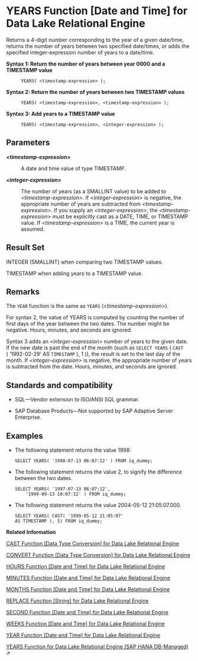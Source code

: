 <!-- loioa5926bf484f210159b3980226202882f -->

# YEARS Function \[Date and Time\] for Data Lake Relational Engine

Returns a 4-digit number corresponding to the year of a given date/time, returns the number of years between two specified date/times, or adds the specified integer-expression number of years to a date/time.




<dl>
<dt><b>

Syntax 1: Return the number of years between year 0000 and a TIMESTAMP value

</b></dt>
<dd>

```
YEARS( <timestamp-expression> );
```



</dd><dt><b>

Syntax 2: Return the number of years between two TIMESTAMP values

</b></dt>
<dd>

```
YEARS( <timestamp-expression>, <timestamp-expression> );
```



</dd><dt><b>

Syntax 3: Add years to a TIMESTAMP value

</b></dt>
<dd>

```
YEARS( <timestamp-expression>, <integer-expression> );
```



</dd>
</dl>



<a name="loioa5926bf484f210159b3980226202882f__YEARS_parm1"/>

## Parameters


<dl>
<dt><b>

*<timestamp-expression\>* 

</b></dt>
<dd>

A date and time value of type TIMESTAMP.



</dd><dt><b>

*<integer-expression\>*

</b></dt>
<dd>

The number of years \(as a SMALLINT value\) to be added to *<timestamp-expression\>*. If *<integer-expression\>* is negative, the appropriate number of years are subtracted from *<timestamp-expression\>*. If you supply an *<integer-expression\>*, the *<timestamp-expression\>* must be explicitly cast as a DATE, TIME, or TIMESTAMP value. If *<timestamp-expression\>* is a TIME, the current year is assumed.



</dd>
</dl>



<a name="loioa5926bf484f210159b3980226202882f__YEARS_returs1"/>

## Result Set

INTEGER \(SMALLINT\) when comparing two TIMESTAMP values.

TIMESTAMP when adding years to a TIMESTAMP value.



<a name="loioa5926bf484f210159b3980226202882f__YEARS_remarks1"/>

## Remarks

The `YEAR` function is the same as `YEARS` \(*<timestamp-expression\>*\).

For syntax 2, the value of YEARS is computed by counting the number of first days of the year between the two dates. The number might be negative. Hours, minutes, and seconds are ignored.

Syntax 3 adds an *<integer-expression\>* number of years to the given date. If the new date is past the end of the month \(such as `SELECT YEARS` \( `CAST` \( ‘1992-02-29’ AS `TIMESTAMP` \), 1 \)\), the result is set to the last day of the month. If *<integer-expression\>* is negative, the appropriate number of years is subtracted from the date. Hours, minutes, and seconds are ignored.



<a name="loioa5926bf484f210159b3980226202882f__YEARS_standards1"/>

## Standards and compatibility

-   SQL—Vendor extension to ISO/ANSI SQL grammar.

-   SAP Database Products—Not supported by SAP Adaptive Server Enterprise.




<a name="loioa5926bf484f210159b3980226202882f__YEARS_examples1"/>

## Examples

-   The following statement returns the value 1998:

    ```
    SELECT YEARS( '1998-07-13 06:07:12' ) FROM iq_dummy;
    ```

-   The following statement returns the value 2, to signify the difference between the two dates.

    ```
    SELECT YEARS( '1997-07-13 06:07:12',
    	'1999-09-13 10:07:12' ) FROM iq_dummy;
    ```

-   The following statement returns the value 2004-05-12 21:05:07.000.

    ```
    SELECT YEARS( CAST( '1999-05-12 21:05:07'
    AS TIMESTAMP ), 5) FROM iq_dummy;
    ```


**Related Information**  


[CAST Function \[Data Type Conversion\] for Data Lake Relational Engine](cast-function-data-type-conversion-for-data-lake-relational-engine-a53996d.md "Returns the value of an expression converted to a supplied data type.")

[CONVERT Function \[Data Type Conversion\] for Data Lake Relational Engine](convert-function-data-type-conversion-for-data-lake-relational-engine-a53f6ef.md "Returns an expression converted to a supplied data type.")

[HOURS Function \[Date and Time\] for Data Lake Relational Engine](hours-function-date-and-time-for-data-lake-relational-engine-a556e14.md "Returns the number of hours since an arbitrary starting date and time, the number of whole hours between two specified times, or adds the specified integer-expression number of hours to a time.")

[MINUTES Function \[Date and Time\] for Data Lake Relational Engine](minutes-function-date-and-time-for-data-lake-relational-engine-a5648d4.md "Returns the number of minutes since an arbitrary date and time, the number of whole minutes between two specified times, or adds the specified integer-expression number of minutes to a time.")

[MONTHS Function \[Date and Time\] for Data Lake Relational Engine](months-function-date-and-time-for-data-lake-relational-engine-a566ced.md "Returns the number of months since an arbitrary starting date/time or the number of months between two specified date/times, or adds the specified integer-expression number of months to a date/time.")

[REPLACE Function \[String\] for Data Lake Relational Engine](replace-function-string-for-data-lake-relational-engine-a579952.md "Replaces all occurrences of a substring with another substring.")

[SECOND Function \[Date and Time\] for Data Lake Relational Engine](second-function-date-and-time-for-data-lake-relational-engine-a57dc03.md "Returns a number from 0 to 59 corresponding to the second component of the given date/time value.")

[WEEKS Function \[Date and Time\] for Data Lake Relational Engine](weeks-function-date-and-time-for-data-lake-relational-engine-a590601.md "Returns the number of weeks since an arbitrary starting date/time, returns the number of weeks between two specified date/times, or adds the specified integer-expression number of weeks to a date/time.")

[YEAR Function \[Date and Time\] for Data Lake Relational Engine](year-function-date-and-time-for-data-lake-relational-engine-a591eb9.md "Returns a 4-digit number corresponding to the year of the given date/time.")

[YEARS Function for Data Lake Relational Engine (SAP HANA DB-Managed)](https://help.sap.com/viewer/a898e08b84f21015969fa437e89860c8/2024_1_QRC/en-US/1d6751f84bf14c8ca120407566bb798f.html "Returns a 4-digit number corresponding to the year of a given date/time, returns the number of years between two specified date/times, or adds the specified integer-expression number of years to a date/time.") :arrow_upper_right:

